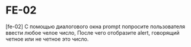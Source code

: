 # FE-02
[fe-02] С помощью диалогового окна prompt попросите пользователя ввести любое челое число,
После чего отобразите alert, говорящий четное или не четное это число.

